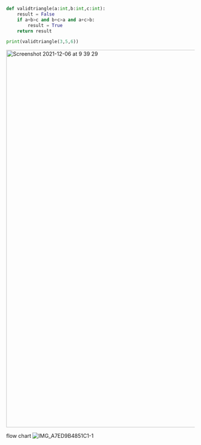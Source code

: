 ```py
def validtriangle(a:int,b:int,c:int):
    result = False
    if a+b>c and b+c>a and a+c>b:
        result = True
    return result

print(validtriangle(3,5,6))
```
<img width="1007" alt="Screenshot 2021-12-06 at 9 39 29" src="https://user-images.githubusercontent.com/89366347/144770778-40c3f0eb-42af-4838-bd2b-bdfb467afb1b.png">

flow chart
![IMG_A7ED9B4851C1-1](https://user-images.githubusercontent.com/89366347/145666185-355db362-a92e-4a24-8c64-79d299de4272.jpeg)
